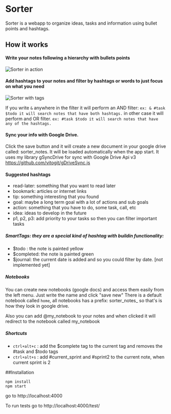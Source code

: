 # Sorter

Sorter is a webapp to organize ideas, tasks and information using bullet points and hashtags.

## How it works

#### Write your notes following a hierarchy with bullets points 
![Sorter in action](http://i64.tinypic.com/2lk7lfk.png)

#### Add hashtags to your notes and filter by hashtags or words to just focus on what you need
![Sorter with tags](http://i66.tinypic.com/2ccplbs.png)

If you write `&` anywhere in the filter it will perform an AND filter: 
`ex: & #task $todo it will search notes that have both hashtags.`
in other case it will perform and OR filter.
`ex: #task $todo it will search notes that have any of the hashtags.`


#### Sync your info with Google Drive.
 Click the save button and it will create a new document in your google drive called: sorter_notes. It will be loaded automatically when the app start.
 It uses my library gSyncDrive for sync with Google Drive Api v3 https://github.com/vitogit/gDriveSync.js 

#### Suggested hashtags

- read-later: something that you want to read later
- bookmark: articles or internet links
- tip: something interesting that you found
- goal: maybe a long term goal with a lot of actions and sub goals
- action: something that you have to do, some task, call, etc
- idea: ideas to develop in the future
- p1, p2, p3: add priority to your tasks so then you can filter important tasks

##### SmartTags: they are a special kind of hashtag with buildin functionality:
- $todo : the note is painted yellow
- $completed: the note is painted green
- $journal: the current date is added and so you could filter by date.  [not implemented yet]

##### Notebooks
You can create new notebooks (google docs) and access them easily from the left menu. Just write the name and click "save new"
There is a default notebook called `home`, all notebooks has a prefix: sorter_notes_ so that's is how they look in google drive.

Also you can add @my_notebook to your notes and when clicked it will redirect to the notebook called my_notebook

##### Shortcuts

- `ctrl+alt+c` : add the $complete tag to the current tag and removes the #task and $todo tags
- `ctrl+alt+s` : add #current_sprint and #sprint2 to the current note, when current sprint is 2

##Installation

```
npm install 
npm start
```

go to http://localhost:4000

To run tests go to 
http://localhost:4000/test/
